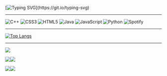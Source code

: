 [![Typing SVG](https://readme-typing-svg.herokuapp.com?color=%2336BCF7&lines=g33k+g33k+g33k+!)](https://git.io/typing-svg)
___


![C++](https://img.shields.io/badge/c++-%2300599C.svg?style=for-the-badge&logo=c%2B%2B&logoColor=white)
![CSS3](https://img.shields.io/badge/css3-%231572B6.svg?style=for-the-badge&logo=css3&logoColor=white)
![HTML5](https://img.shields.io/badge/html5-%23E34F26.svg?style=for-the-badge&logo=html5&logoColor=white)
![Java](https://img.shields.io/badge/java-%23ED8B00.svg?style=for-the-badge&logo=java&logoColor=white)
![JavaScript](https://img.shields.io/badge/javascript-%23323330.svg?style=for-the-badge&logo=javascript&logoColor=%23F7DF1E)
![Python](https://img.shields.io/badge/python-3670A0?style=for-the-badge&logo=python&logoColor=ffdd54)
![Spotify](https://img.shields.io/badge/Spotify-1ED760?style=for-the-badge&logo=spotify&logoColor=white)
___
[![Top Langs](https://github-readme-stats.vercel.app/api/top-langs/?username=yofujitsu&layout=compact&theme=dark)](https://github.com/anuraghazra/github-readme-stats)
___
![](https://github-profile-summary-cards.vercel.app/api/cards/profile-details?username=yofujitsu&theme=2077)

![](https://github-profile-summary-cards.vercel.app/api/cards/most-commit-language?username=yofujitsu&theme=2077)![](https://github-profile-summary-cards.vercel.app/api/cards/repos-per-language?username=yofujitsu&theme=2077)

![](https://github-profile-summary-cards.vercel.app/api/cards/stats?username=yofujitsu&theme=2077)![](https://github-profile-summary-cards.vercel.app/api/cards/productive-time?username=yofujitsu&theme=2077)

